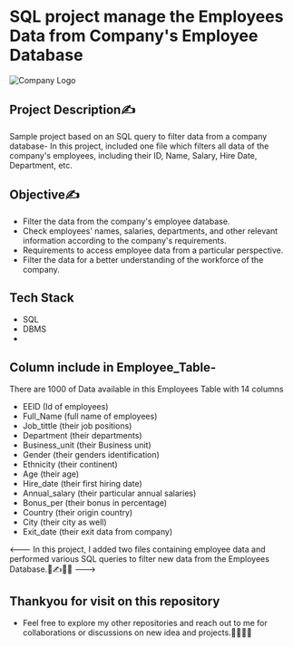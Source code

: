 # SQL project manage the Employees Data from Company's Employee Database

![Company Logo](https://github.com/abhaymishra24/SQL_project_Employees_Data/blob/main/Company_logo2.png)

## Project Description✍️

Sample project based on an SQL query to filter data from a company database- In this project, included one file which filters all data of the company's employees, including their ID, Name, Salary, Hire Date, Department, etc.

## Objective✍️
 - Filter the data from the company's employee database.
 - Check employees' names, salaries, departments, and other relevant information according to the company's requirements.
 - Requirements to access employee data from a particular perspective.
 - Filter the data for a better understanding of the workforce of the company.

## Tech Stack
- SQL
- DBMS
- 
## Column include in Employee_Table-

There are 1000 of Data available in this Employees Table with 14 columns

- EEID            (Id of employees)
- Full_Name       (full name of employees)  
- Job_tittle      (their job positions) 
- Department      (their departments)
- Business_unit   (their Business unit)
- Gender          (their genders identification)
- Ethnicity       (their continent)
- Age             (their age)
- Hire_date       (their first hiring date)
- Annual_salary   (their particular annual salaries)
- Bonus_per       (their bonus in percentage)
- Country         (their origin country)
- City            (their city as well)
- Exit_date       (their exit data from company)

<--- In this project, I added two files containing employee data and performed various SQL queries to filter new data from the Employees Database.📄✍️🧑‍💻 --->

## Thankyou for visit on this repository

- Feel free to explore my other repositories and reach out to me for collaborations or discussions on new idea and projects.🤝😊🧑‍💻
 





